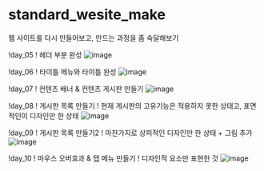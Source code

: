 # standard_wesite_make
웹 사이트를 다시 만들어보고, 만드는 과정을 좀 숙달해보기


!day_05
! 헤더 부분 완성
![image](https://user-images.githubusercontent.com/62534722/143585468-d7fe0ddf-4bef-435e-92d9-304649114c7d.png)

!day_06
! 타이틀 메뉴와 타이틀 완성
![image](https://user-images.githubusercontent.com/62534722/143824680-342f2e9a-a29a-4510-ad3c-2dbc92385ccf.png)

!day_07
! 컨텐츠 배너 & 컨텐츠 게시판 만들기
![image](https://user-images.githubusercontent.com/62534722/144019017-6742835d-e14a-44b5-a263-508ab3274a07.png)

!day_08
! 게시판 목록 만들기
! 현재 게시판의 고유기능은 적용하지 못한 상태고, 표면적인이 디자인만 한 상태
![image](https://user-images.githubusercontent.com/62534722/144236644-d5231462-9fcb-4bfb-b9a2-ea71ce6cc23d.png)

!day_09
! 게시판 목록 만들기2
! 마찬가지로 상피적인 디자인만 한 상태 + 그림 추가
![image](https://user-images.githubusercontent.com/62534722/144412044-7aad4e54-b073-4d81-a889-d45070cf9957.png)

!day_10
! 마우스 오버효과 & 탭 메뉴 만들기
! 디자인적 요소만 표현한 것
![image](https://user-images.githubusercontent.com/62534722/144585415-bf44105c-d2a9-4714-8f8e-b865b8bfdb93.png)
